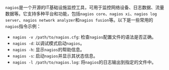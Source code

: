 `nagios`是一个开源的IT基础设施监控工具，可用于监控网络设备、日志数据、流量数据等。它支持多种平台和功能，包括`nagios core`、`nagios xi`、`nagios log server`、`nagios network analyzer`和`nagios fusion`等。以下是一些常用的`nagios`指令示例：

- `nagios -v /path/to/nagios.cfg`: 检查`nagios`配置文件的语法是否正确。
- `nagios -d`: 以调试模式启动`nagios`。
- `nagios -h`: 显示`nagios`的帮助信息。
- `nagios -s`: 启动`nagios`并显示其状态信息。
- `nagios -l /path/to/nagios.log`: 将`nagios`的日志输出到指定的文件中。
